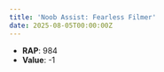 ```yaml
---
title: 'Noob Assist: Fearless Filmer'
date: 2025-08-05T00:00:00Z
---
```

- **RAP**: 984
- **Value**: -1
